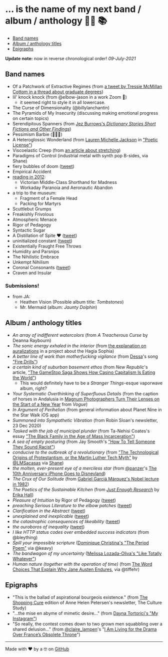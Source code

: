 # … is the name of my next band / album / anthology 🤘🏽 📚

* [Band names](#band-names)
* [Album / anthology titles](#album--anthology-titles)
* [Epigraphs](#epigraphs)

**Update note:** now in reverse chronological order! _09-July-2021_

## Band names

* Of a Patchwork of Extractive Regimes (from [a tweet by Tressie McMillan Cottom in a thread about graduate degrees](https://twitter.com/tressiemcphd/status/1413326273842122753))
* lil' knock knock (from @elbow-jason in a work Zoom 🤣)
   * it seemed right to style it in all lowercase.
* The Curse of Dimensionality (@billylanchantin)
* The Pyramids of My Insecurity (discussing making emotional progress on certain topics)
* Serendipitous Spanners (from [Jez Burrows's _Dictionary Stories Short Fictions and Other Findings_](http://www.dictionarystories.com/))
* Pessimism Barbie (🙋🏽‍♀️)
* A Heteroglossic Wonderland (from [Lauren Michelle Jackson](http://laurjackson.com) in ["Poetic License"](http://reallifemag.com/poetic-license/))
* Viscoelastic Creep (from [an article about stretching](https://www.elitefts.com/education/rehab-recovery/digging-deeper-stretching/))
* Paradigms of Control (industrial metal with synth pop B-sides, via Shane)
* fiery bubbles of doom ([tweet](https://twitter.com/dotsara/status/1091160179))
* Empirical Accident
* [reading in 2012](https://twitter.com/dotsara/status/275839537245204480):
   * Victorian Middle-Class Shorthand for Madness
   * Workaday Paranoia and Aeronautic Abandon
* a trip to the museum:
   * Fragment of a Female Head
   * Packing for Martyrs
* Scuttlebut Grumps 
* Freakishly Frivolous
* Atmospheric Menace
* Rigor of Pedagogy
* Syntactic Sugar
* A Distillation of Spite ❤️ ([tweet](https://twitter.com/dotsara/status/368803252839542784))
* uninitialized constant ([tweet](https://twitter.com/dotsara/status/369915971034562560))
* Existentially Fraught Free Throws
* Humidity and Parsnips
* The Nihilistic Embrace
* Unkempt Nihilism
* Coronal Consonants ([tweet](https://twitter.com/dotsara/status/486901934767357952))
* Craven and Insular 

### Submissions!

* from JA:
   * Heathen Vision (Possible album title: _Tombstones_)
   * Mr. Mermaid (album: _Jaunty Dolphin_)

## Album / anthology titles

* _An array of indifferent watercolors_ (from _A Treacherous Curse_ by Deanna Raybourn)
* _The sonic energy exhaled in the interior_ (from [the explanation on auralizations](https://hagiasophia.stanford.edu/) in a project about the Hagia Sophia)
* _A better line of work than motherfucking vigilance_ (from [Dessa](https://twitter.com/dessadarling)'s song ["Fire Drills"](https://dessa.bandcamp.com/track/fire-drills))
* _a certain kind of suburban basement ethos_ (from _New Republic_'s article, ["The GameStop Saga Shows How Casino Capitalism Is Eating the World"](https://newrepublic.com/article/161082/gamestop-saga-shows-casino-capitalism-eating-world))
   - This would definitely have to be a _Stranger Things_-esque vaporwave album, right?
* _Your Systematic Overthinking of Superfluous Details_ (from the caption of horses in Andalusia in [Magnum Photographers Turn Their Lenses on the Start of a New Year](https://www.vogue.com/article/magnum-photographer-portraits-2021) from _Vogue_)
* _In Argument of Perihelion_ (from general information about Planet Nine in the Star Walk iOS app)
* _Summoned into Sympathetic Vibration_ (from Robin Sloan's newsletter, 23 Dec 2020)
* _Tasked with the job of municipal plunder_ (from Ta-Nehisi Coates's essay ["The Black Family in the Age of Mass Incarceration"](https://www.theatlantic.com/magazine/archive/2015/10/the-black-family-in-the-age-of-mass-incarceration/403246/))
* _A sea of empty posturing_ (from Jay Smooth's ["How To Tell Someone They Sound Racist"](https://www.youtube.com/watch?v=b0Ti-gkJiXc))
* _conducive to the outbreak of a revolutionary_ (from ["The Technological Origins of Protestantism, or the Martin Luther Tech Myth"](https://thefrailestthing.com/2017/06/02/the-technological-origins-of-protestantism-or-the-martin-luther-tech-myth/) by [@LMSacasas](https://twitter.com/@LMSacasas) via [Shane](https://twitter.com/shaneorgn))
* _the molten, ever-present eye of a merciless star_ (from [@panzer](https://twitter.com/panzer)'s [The 10th Anniversary iPhone Goes to Disneyland](https://techcrunch.com/2017/10/31/review-the-iphone-x-goes-to-disneyland/))
* _The Crux of Our Solitude_ (from [Gabriel Garciá Márquez's Nobel lecture in 1982](https://www.nobelprize.org/nobel_prizes/literature/laureates/1982/marquez-lecture.html))
* _The Poetics of the Sustainable Kitchen_ (from [_Just Enough Research_](https://abookapart.com/products/just-enough-research) by [Erika Hall](https://twitter.com/mulegirl))
* _Pleasure of Intuition_ by Rigor of Pedagogy ([tweet](https://twitter.com/dotsara/status/344176498879639552))
* _preaching Serious Literature to the elbow patches_ ([tweet](https://twitter.com/dotsara/status/751502543167950848))
* _Clarification in the Abstract_ ([tweet](https://twitter.com/dotsara/status/363323960265416704))
* _unexplained and inexplicable_ ([tweet](https://twitter.com/dotsara/status/751502543167950848))
* _the catastrophic consequences of likeability_ ([tweet](https://twitter.com/dotsara/status/789505735465984000))
* _the ouroboros of inequality_ ([tweet](https://twitter.com/dotsara/status/834524181194608640))
* _I like HTTP status codes over embedded success indicators_ (from @bleything)
* _Spill your impossible scripture_ ([Dominique Christina's "The Period Poem"](https://www.youtube.com/watch?v=4vu2BsePvoI) via @keavy)
* _The bandwagon of my uncertainty_ ([Melissa Lozada-Oliva's "Like Totally Whatever"](https://www.youtube.com/watch?v=me4_QwmaNoQ))
* _Human nature (together with the operation of time)_ (from [The Word Choices That Explain Why Jane Austen Endures](https://www.nytimes.com/2017/07/06/upshot/the-word-choices-that-explain-why-jane-austen-endures.html), via @tiffehr)

## Epigraphs

* "This is the ballad of aspirational bourgeois existence." (from [The Shopping Cure](https://annehelen.substack.com/p/the-shopping-cure) edition of Anne Helen Petersen's newsletter, The Culture Study)
* "…the mise en abyme of mimetic desire…" (from [Dayna Tortorici's "My Instagram"](https://nplusonemag.com/issue-36/essays/my-instagram/))
* "So really, the contest comes down to two grown men squabbling over a shared delusion…" (from [@claire_lampen](https://twitter.com/claire_lampen)'s "[I Am Living for the Drama Over France’s Obsolete Throne](https://www.thecut.com/2019/01/henri-dorleans-dies-spat-over-french-throne-lives-on.html)")


-----
Made with ❤️ by a 🤓 on [GitHub](https://github.com/dotsara/is-the-name/)
